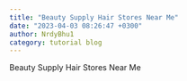 ```yaml
---
title: "Beauty Supply Hair Stores Near Me"
date: "2023-04-03 08:26:47 +0300"
author: NrdyBhu1
category: tutorial blog
---
```

Beauty Supply Hair Stores Near Me
